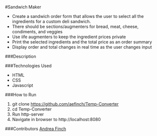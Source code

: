 #Sandwich Maker
- Create a sandwich order form that allows the user to select all the ingredients for a custom deli sandwich. 
- There should be sections/augmenters for bread, meat, cheese, condiments, and veggies
- Use iife augmenters to keep the ingredient prices private
- Print the selected ingredients and the total price as an order summary
- Display order and total changes in real time as the user changes input

###Description

###Technologies Used
- HTML
- CSS
- Javascript

###How to Run
1. git clone https://github.com/aefinch/Temp-Converter
1. cd Temp-Converter
1. Run http-server
1. Navigate in browser to http://localhost:8080

###Contributors
[Andrea Finch](https://github.com/aefinch)
